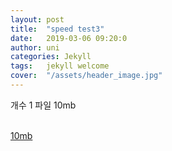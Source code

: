 ```yaml
---
layout: post
title:  "speed test3"
date:   2019-03-06 09:20:0
author: uni
categories: Jekyll
tags:	jekyll welcome
cover:  "/assets/header_image.jpg"
---
```

개수 1 파일 10mb

<br/>
<a href="/assets/files/10mb.zip">10mb</a>
<br/>

